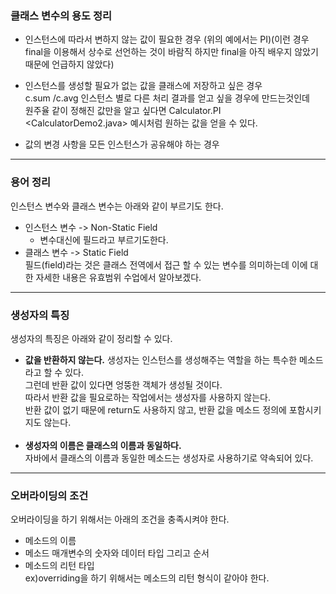 ### 클래스 변수의 용도 정리

- 인스턴스에 따라서 변하지 않는 값이 필요한 경우 (위의 예에서는 PI)(이런 경우 final을 이용해서 상수로 선언하는 것이 바람직 하지만 final을 아직 배우지 않았기 때문에 언급하지 않았다)

- 인스턴스를 생성할 필요가 없는 값을 클래스에 저장하고 싶은 경우
  <br>
  c.sum /c.avg 인스턴스 별로 다른 처리 결과를 얻고 싶을 경우에 만드는것인데
  <br>
  원주율 같이 정해진 값만을 알고 싶다면 Calculator.PI <CalculatorDemo2.java> 예시처럼 원하는 값을 얻을 수 있다.
- 값의 변경 사항을 모든 인스턴스가 공유해야 하는 경우

---

### 용어 정리

인스턴스 변수와 클래스 변수는 아래와 같이 부르기도 한다.
<br>

- 인스턴스 변수 -> Non-Static Field
  - 변수대신에 필드라고 부르기도한다.
- 클래스 변수 -> Static Field
  <br>
  필드(field)라는 것은 클래스 전역에서 접근 할 수 있는 변수를 의미하는데 이에 대한 자세한 내용은 유효범위 수업에서 알아보겠다.

---

### **생성자의 특징**

생성자의 특징은 아래와 같이 정리할 수 있다.

- **값을 반환하지 않는다.**
  생성자는 인스턴스를 생성해주는 역할을 하는 특수한 메소드라고 할 수 있다.
  <br>
  그런데 반환 값이 있다면 엉뚱한 객체가 생성될 것이다.
  <br>
  따라서 반환 값을 필요로하는 작업에서는 생성자를 사용하지 않는다.
  <br>
  반환 값이 없기 때문에 return도 사용하지 않고, 반환 값을 메소드 정의에 포함시키지도 않는다.
  <br>
  <br>
- **생성자의 이름은 클래스의 이름과 동일하다.**
  <br>
  자바에서 클래스의 이름과 동일한 메소드는 생성자로 사용하기로 약속되어 있다.

---

### 오버라이딩의 조건

오버라이딩을 하기 위해서는 아래의 조건을 충족시켜야 한다.
<br>

- 메소드의 이름
- 메소드 매개변수의 숫자와 데이터 타입 그리고 순서
- 메소드의 리턴 타입
  <br>
  ex)overriding을 하기 위해서는 메소드의 리턴 형식이 같아야 한다.
